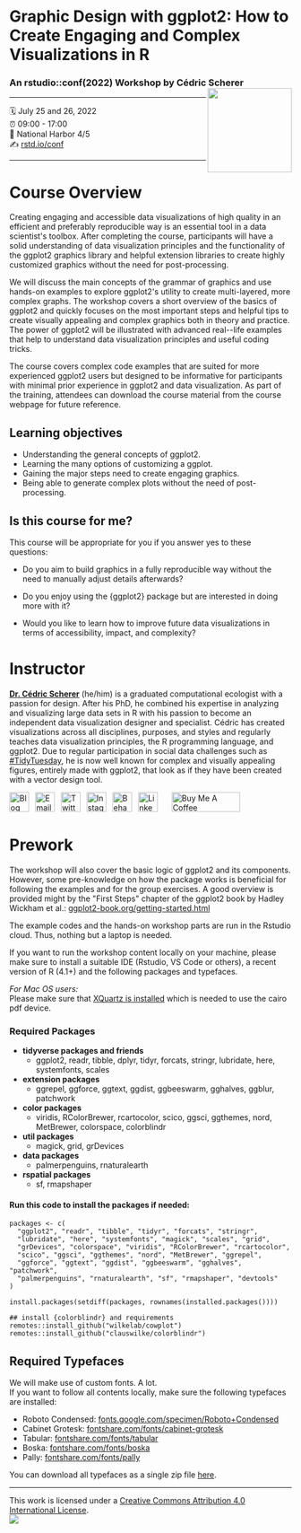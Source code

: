 # Graphic Design with ggplot2: How to Create Engaging and Complex Visualizations in R

### An rstudio::conf(2022) Workshop by Cédric Scherer[<img src="https://raw.githubusercontent.com/rstudio-conf-2022/ggplot2-graphic-design/main/images/logo.png" align="right" width="150">](https://rstudio-conf-2022.github.io/ggplot2-graphic-design/)

------------------------------------------------------------------------

:spiral_calendar: July 25 and 26, 2022  
:alarm_clock: 09:00 - 17:00  
:hotel: National Harbor 4/5  
:writing_hand: [rstd.io/conf](http://rstd.io/conf)

------------------------------------------------------------------------

# Course Overview

Creating engaging and accessible data visualizations of high quality in an efficient and preferably reproducible way is an essential tool in a data scientist's toolbox. After completing the course, participants will have a solid understanding of data visualization principles and the functionality of the ggplot2 graphics library and helpful extension libraries to create highly customized graphics without the need for post-processing.

We will discuss the main concepts of the grammar of graphics and use hands-on examples to explore ggplot2's utility to create multi-layered, more complex graphs. The workshop covers a short overview of the basics of ggplot2 and quickly focuses on the most important steps and helpful tips to create visually appealing and complex graphics both in theory and practice. The power of ggplot2 will be illustrated with advanced real--life examples that help to understand data visualization principles and useful coding tricks.

The course covers complex code examples that are suited for more experienced ggplot2 users but designed to be informative for participants with minimal prior experience in ggplot2 and data visualization. As part of the training, attendees can download the course material from the course webpage for future reference.

## Learning objectives

-   Understanding the general concepts of ggplot2.
-   Learning the many options of customizing a ggplot.
-   Gaining the major steps need to create engaging graphics.
-   Being able to generate complex plots without the need of post-processing.

## Is this course for me?

This course will be appropriate for you if you answer yes to these questions:

-   Do you aim to build graphics in a fully reproducible way without the need to manually adjust details afterwards?

-   Do you enjoy using the {ggplot2} package but are interested in doing more with it?

-   Would you like to learn how to improve future data visualizations in terms of accessibility, impact, and complexity?


# Instructor

[**Dr. Cédric Scherer**](http://cedricscherer.com/) (he/him) is a graduated computational ecologist with a passion for design. After his PhD, he combined his expertise in analyzing and visualizing large data sets in R with his passion to become an independent data visualization designer and specialist. Cédric has created visualizations across all disciplines, purposes, and styles and regularly teaches data visualization principles, the R programming language, and ggplot2. Due to regular participation in social data challenges such as [#TidyTuesday](https://github.com/rfordatascience/tidytuesday), he is now well known for complex and visually appealing figures, entirely made with ggplot2, that look as if they have been created with a vector design tool.

<a href="https://www.cedricscherer.com"><img border="0" alt="Blog" src="https://assets.dryicons.com/uploads/icon/svg/4926/home.svg" width="35" height="35"></a>&ensp;
<a href="mailto:hello@cedricscherer.com"><img border="0" alt="Email" src="https://assets.dryicons.com/uploads/icon/svg/8009/02dc3a5c-6504-4347-85fb-3f510cfecc45.svg" width="35" height="35"></a>&ensp;
<a href="https://twitter.com/CedScherer"><img border="0" alt="Twitter" src="https://assets.dryicons.com/uploads/icon/svg/8385/c23f7ffc-ca8d-4246-8978-ce9f6d5bcc99.svg" width="35" height="35"></a>&ensp;
<a href="https://www.instagram.com/cedscherer/"><img border="0" alt="Instagram" src="https://assets.dryicons.com/uploads/icon/svg/8330/62263227-bb78-4b42-a9a9-e222e0cc7b97.svg" width="35" height="35"></a>&ensp;
<a href="https://www.behance.net/cedscherer"><img border="0" alt="Behance" src="https://assets.dryicons.com/uploads/icon/svg/8264/04073ce3-5b98-4f32-88d3-82b2ef828066.svg" width="35" height="35"></a>&ensp;
<a href="https://www.linkedin.com/in/cedscherer/"><img border="0" alt="LinkedIn" src="https://assets.dryicons.com/uploads/icon/svg/8337/a347cd89-1662-4421-be90-58e5e8004eae.svg" width="35" height="35"></a>&ensp;&emsp;
<a href="https://www.buymeacoffee.com/z3tt" target="_blank"><img src="https://www.buymeacoffee.com/assets/img/guidelines/download-assets-sm-1.svg" alt="Buy Me A Coffee" style="height: 35px !important;width: 122px !important;" ></a>


# Prework

The workshop will also cover the basic logic of ggplot2 and its components. However, some pre-knowledge on how the package works is beneficial for following the examples and for the group exercises. A good overview is provided might by the "First Steps" chapter of the ggplot2 book by Hadley Wickham et al.: [ggplot2-book.org/getting-started.html](https://ggplot2-book.org/getting-started.html)

The example codes and the hands-on workshop parts are run in the Rstudio cloud. Thus, nothing but a laptop is needed.

If you want to run the workshop content locally on your machine, please make sure to install a suitable IDE (Rstudio, VS Code or others), a recent version of R (4.1+) and the following packages and typefaces.

*For Mac OS users:*  
Please make sure that [XQuartz is installed](https://www.xquartz.org/) which is needed to use the cairo pdf device.

### Required Packages

-   **tidyverse packages and friends**
    -   ggplot2, readr, tibble, dplyr, tidyr, forcats, stringr, lubridate, here, systemfonts, scales
-   **extension packages**
    -   ggrepel, ggforce, ggtext, ggdist, ggbeeswarm, gghalves, ggblur, patchwork
-   **color packages**
    -   viridis, RColorBrewer, rcartocolor, scico, ggsci, ggthemes, nord, MetBrewer, colorspace, colorblindr
-   **util packages**
    -   magick, grid, grDevices
-   **data packages**
    -   palmerpenguins, rnaturalearth
-   **rspatial packages**
    -   sf, rmapshaper

#### Run this code to install the packages if needed:

    packages <- c(
      "ggplot2", "readr", "tibble", "tidyr", "forcats", "stringr",
      "lubridate", "here", "systemfonts", "magick", "scales", "grid",
      "grDevices", "colorspace", "viridis", "RColorBrewer", "rcartocolor",
      "scico", "ggsci", "ggthemes", "nord", "MetBrewer", "ggrepel",
      "ggforce", "ggtext", "ggdist", "ggbeeswarm", "gghalves", "patchwork", 
      "palmerpenguins", "rnaturalearth", "sf", "rmapshaper", "devtools"
    )

    install.packages(setdiff(packages, rownames(installed.packages())))  

    ## install {colorblindr} and requirements
    remotes::install_github("wilkelab/cowplot")
    remotes::install_github("clauswilke/colorblindr")

## Required Typefaces

We will make use of custom fonts. A lot.  
If you want to follow all contents locally, make sure the following typefaces are installed:

-   Roboto Condensed: [fonts.google.com/specimen/Roboto+Condensed](https://fonts.google.com/specimen/Roboto+Condensed)
-   Cabinet Grotesk: [fontshare.com/fonts/cabinet-grotesk](https://fontshare.com/fonts/cabinet-grotesk)
-   Tabular: [fontshare.com/fonts/tabular](https://fontshare.com/fonts/tabular)
-   Boska: [fontshare.com/fonts/boska](https://fontshare.com/fonts/boska)
-   Pally: [fontshare.com/fonts/pally](https://fontshare.com/fonts/pally)

You can download all typefaces as a single zip file [here](https://github.com/rstudio-conf-2022/ggplot2-graphic-design/raw/main/ggplot2-course-fonts.zip).

------------------------------------------------------------------------

This work is licensed under a [Creative Commons Attribution 4.0 International License](https://creativecommons.org/licenses/by/4.0/).<br>![](https://i.creativecommons.org/l/by/4.0/88x31.png)
